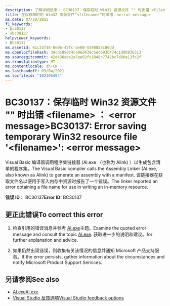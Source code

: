 ```yaml
---
description: 了解详细信息： BC30137：保存临时 Win32 资源文件 "" 时出错 <filename> ： <error message>
title: 在保存临时的 Win32 资源文件“<filename>”时出错：<error message>
ms.date: 07/20/2015
f1_keywords:
- bc30137
- vbc30137
helpviewer_keywords:
- BC30137
ms.assetid: 61c23f48-0e06-42fc-be00-5598053c86dd
ms.openlocfilehash: 3dcdc990c4ca96d439c5ec693b474c1d9b936313
ms.sourcegitcommit: 42d436ebc2a7ee02fc1848c7742bc7d80e13fc2f
ms.translationtype: MT
ms.contentlocale: zh-CN
ms.lasthandoff: 03/04/2021
ms.locfileid: "102105494"
---
```

# <a name="bc30137-error-saving-temporary-win32-resource-file-filename-error-message"></a><span data-ttu-id="95969-103">BC30137：保存临时 Win32 资源文件 "" 时出错 \<filename> ： \<error message></span><span class="sxs-lookup"><span data-stu-id="95969-103">BC30137: Error saving temporary Win32 resource file '\<filename>': \<error message></span></span>

<span data-ttu-id="95969-104">Visual Basic 编译器调用程序集链接器 (Al.exe （也称为 Alink) ）以生成包含清单的程序集。</span><span class="sxs-lookup"><span data-stu-id="95969-104">The Visual Basic compiler calls the Assembly Linker (Al.exe, also known as Alink) to generate an assembly with a manifest.</span></span> <span data-ttu-id="95969-105">该链接器在获取文件名以便用于写入内存中资源时报告了一个错误。</span><span class="sxs-lookup"><span data-stu-id="95969-105">The linker reported an error obtaining a file name for use in writing an in-memory resource.</span></span>

 <span data-ttu-id="95969-106">**错误 ID：** BC30137</span><span class="sxs-lookup"><span data-stu-id="95969-106">**Error ID:** BC30137</span></span>

## <a name="to-correct-this-error"></a><span data-ttu-id="95969-107">更正此错误</span><span class="sxs-lookup"><span data-stu-id="95969-107">To correct this error</span></span>

1. <span data-ttu-id="95969-108">检查引用的错误消息并参考 [Al.exe](../../../framework/tools/al-exe-assembly-linker.md)主题。</span><span class="sxs-lookup"><span data-stu-id="95969-108">Examine the quoted error message and consult the topic [Al.exe](../../../framework/tools/al-exe-assembly-linker.md).</span></span> <span data-ttu-id="95969-109">获取进一步的说明和建议。</span><span class="sxs-lookup"><span data-stu-id="95969-109">for further explanation and advice.</span></span>

2. <span data-ttu-id="95969-110">如果仍然出现错误，则收集有关该情况的信息并通知 Microsoft 产品支持服务。</span><span class="sxs-lookup"><span data-stu-id="95969-110">If the error persists, gather information about the circumstances and notify Microsoft Product Support Services.</span></span>

## <a name="see-also"></a><span data-ttu-id="95969-111">另请参阅</span><span class="sxs-lookup"><span data-stu-id="95969-111">See also</span></span>

- [<span data-ttu-id="95969-112">Al.exe</span><span class="sxs-lookup"><span data-stu-id="95969-112">Al.exe</span></span>](../../../framework/tools/al-exe-assembly-linker.md)
- [<span data-ttu-id="95969-113">Visual Studio 反馈选项</span><span class="sxs-lookup"><span data-stu-id="95969-113">Visual Studio feedback options</span></span>](/visualstudio/ide/feedback-options)

